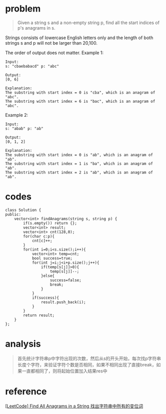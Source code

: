 # problem
>Given a string s and a non-empty string p, find all the start indices of p's anagrams in s.

Strings consists of lowercase English letters only and the length of both strings s and p will not be larger than 20,100.

The order of output does not matter.
Example 1:
```
Input:
s: "cbaebabacd" p: "abc"

Output:
[0, 6]

Explanation:
The substring with start index = 0 is "cba", which is an anagram of "abc".
The substring with start index = 6 is "bac", which is an anagram of "abc".
```
Example 2:
```
Input:
s: "abab" p: "ab"

Output:
[0, 1, 2]

Explanation:
The substring with start index = 0 is "ab", which is an anagram of "ab".
The substring with start index = 1 is "ba", which is an anagram of "ab".
The substring with start index = 2 is "ab", which is an anagram of "ab".
```

# codes
```
class Solution {
public:
    vector<int> findAnagrams(string s, string p) {
        if(s.empty()) return {};
        vector<int> result;
        vector<int> cnt(128,0);
        for(char c:p){
            cnt[c]++;
        }
        for(int i=0;i<s.size();i++){
            vector<int> temp=cnt;
            bool success=true;
            for(int j=i;j<i+p.size();j++){
                if(temp[s[j]]>0){
                    temp[s[j]]--;
                }else{
                    success=false;
                    break;
                }
            }
            if(success){
                result.push_back(i);
            }
        }
        return result;
    }
};
```

# analysis
>首先统计字符串p中字符出现的次数，然后从s的开头开始，每次找p字符串长度个字符，来验证字符个数是否相同，如果不相同出现了直接break，如果一直都相同了，则将起始位置加入结果res中

# reference
[[LeetCode] Find All Anagrams in a String 找出字符串中所有的变位词][1]

[1]: https://www.cnblogs.com/grandyang/p/6014408.html